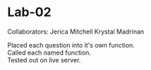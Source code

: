 # Lab-02
Collaborators:
Jerica Mitchell
Krystal Madrinan

Placed each question into it's own function. <br>
Called each named function.<br>
Tested out on live server.<br>
